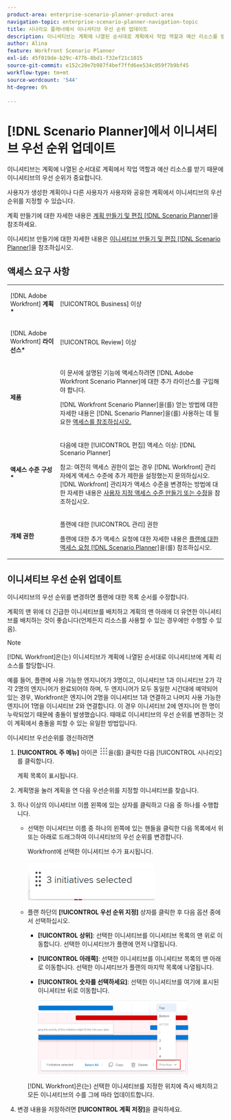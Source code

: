 ```yaml
---
product-area: enterprise-scenario-planner-product-area
navigation-topic: enterprise-scenario-planner-navigation-topic
title: 시나리오 플래너에서 이니셔티브 우선 순위 업데이트
description: 이니셔티브는 계획에 나열된 순서대로 계획에서 작업 역할과 예산 리소스를 받기 때문에 이니셔티브의 우선 순위가 중요합니다.
author: Alina
feature: Workfront Scenario Planner
exl-id: 45f019de-b29c-477b-8bd1-f32ef21c1015
source-git-commit: e152c20e7b987f4bef7ffd6ee534c059f7b9bf45
workflow-type: tm+mt
source-wordcount: '544'
ht-degree: 0%

---
```


# [!DNL Scenario Planner]에서 이니셔티브 우선 순위 업데이트

이니셔티브는 계획에 나열된 순서대로 계획에서 작업 역할과 예산 리소스를 받기 때문에 이니셔티브의 우선 순위가 중요합니다.

사용자가 생성한 계획이나 다른 사용자가 사용자와 공유한 계획에서 이니셔티브의 우선 순위를 지정할 수 있습니다.

계획 만들기에 대한 자세한 내용은 [계획 만들기 및 편집 [!DNL Scenario Planner]](../scenario-planner/create-and-edit-plans.md)을 참조하세요.

이니셔티브 만들기에 대한 자세한 내용은 [이니셔티브 만들기 및 편집 [!DNL Scenario Planner]](../scenario-planner/create-and-edit-initiatives.md)을 참조하십시오.

## 액세스 요구 사항

<table style="table-layout:auto"> 
 <col> 
 <col> 
 <tbody> 
  <tr> 
   <td> <p>[!DNL Adobe Workfront]<b> 계획*</b> </p> </td> 
   <td>[!UICONTROL Business] 이상</td> 
  </tr> 
  <tr> 
   <td> <p>[!DNL Adobe Workfront]<b> 라이선스*</b> </p> </td> 
   <td> <p>[!UICONTROL Review] 이상</p> </td> 
  </tr> 
  <tr> 
   <td><b>제품</b> </td> 
   <td> <p>이 문서에 설명된 기능에 액세스하려면 [!DNL Adobe Workfront Scenario Planner]에 대한 추가 라이선스를 구입해야 합니다.</p> <p>[!DNL Workfront Scenario Planner]을(를) 얻는 방법에 대한 자세한 내용은 [!DNL Scenario Planner]</a>을(를) 사용하는 데 필요한 <a href="../scenario-planner/access-needed-to-use-sp.md" class="MCXref xref">액세스를 참조하십시오. </p> </td> 
  </tr> 
  <tr data-mc-conditions=""> 
   <td><strong>액세스 수준 구성*</strong> </td> 
   <td> <p>다음에 대한 [!UICONTROL 편집] 액세스 이상: [!DNL Scenario Planner]</p> <p>참고: 여전히 액세스 권한이 없는 경우 [!DNL Workfront] 관리자에게 액세스 수준에 추가 제한을 설정했는지 문의하십시오. [!DNL Workfront] 관리자가 액세스 수준을 변경하는 방법에 대한 자세한 내용은 <a href="../administration-and-setup/add-users/configure-and-grant-access/create-modify-access-levels.md" class="MCXref xref">사용자 지정 액세스 수준 만들기 또는 수정</a>을 참조하십시오.</p> </td> 
  </tr> 
  <tr data-mc-conditions=""> 
   <td> <p><strong>개체 권한</strong> </p> </td> 
   <td> <p>플랜에 대한 [!UICONTROL 관리] 권한</p> <p>플랜에 대한 추가 액세스 요청에 대한 자세한 내용은 <a href="../scenario-planner/request-access-to-plan.md" class="MCXref xref">플랜에 대한 액세스 요청 [!DNL Scenario Planner]</a>을(를) 참조하십시오.</p> </td> 
  </tr> 
 </tbody> 
</table>

## 이니셔티브 우선 순위 업데이트

이니셔티브의 우선 순위를 변경하면 플랜에 대한 목록 순서를 수정합니다.

계획의 맨 위에 더 긴급한 이니셔티브를 배치하고 계획의 맨 아래에 더 유연한 이니셔티브를 배치하는 것이 좋습니다(언제든지 리소스를 사용할 수 있는 경우에만 수행할 수 있음).

>[!NOTE]
>
>[!DNL Workfront]은(는) 이니셔티브가 계획에 나열된 순서대로 이니셔티브에 계획 리소스를 할당합니다.
>
>예를 들어, 플랜에 사용 가능한 엔지니어가 3명이고, 이니셔티브 1과 이니셔티브 2가 각각 2명의 엔지니어가 완료되어야 하며, 두 엔지니어가 모두 동일한 시간대에 예약되어 있는 경우, Workfront은 엔지니어 2명을 이니셔티브 1과 연결하고 나머지 사용 가능한 엔지니어 1명을 이니셔티브 2와 연결합니다. 이 경우 이니셔티브 2에 엔지니어 한 명이 누락되었기 때문에 충돌이 발생했습니다. 때때로 이니셔티브의 우선 순위를 변경하는 것이 계획에서 충돌을 피할 수 있는 유일한 방법입니다.

이니셔티브 우선순위를 갱신하려면

1. **[!UICONTROL 주 메뉴]** 아이콘 ![](assets/main-menu-icon.png)을(를) 클릭한 다음 [!UICONTROL 시나리오]를 클릭합니다.

   계획 목록이 표시됩니다.

1. 계획명을 눌러 계획을 연 다음 우선순위를 지정할 이니셔티브를 찾습니다.
1. 하나 이상의 이니셔티브 이름 왼쪽에 있는 상자를 클릭하고 다음 중 하나를 수행합니다.

   * 선택한 이니셔티브 이름 중 하나의 왼쪽에 있는 핸들을 클릭한 다음 목록에서 위 또는 아래로 드래그하여 이니셔티브의 우선 순위를 변경합니다.

     Workfront에 선택한 이니셔티브 수가 표시됩니다.

     ![](assets/multi-select-initiative-number.png)

   * 플랜 하단의 **[!UICONTROL 우선 순위 지정]** 상자를 클릭한 후 다음 옵션 중에서 선택하십시오.

      * **[!UICONTROL 상위]**: 선택한 이니셔티브를 이니셔티브 목록의 맨 위로 이동합니다. 선택한 이니셔티브가 플랜에 먼저 나열됩니다.
      * **[!UICONTROL 아래쪽]**: 선택한 이니셔티브를 이니셔티브 목록의 맨 아래로 이동합니다. 선택한 이니셔티브가 플랜의 마지막 목록에 나열됩니다.
      * **[!UICONTROL 숫자를 선택하세요]**: 선택한 이니셔티브를 여기에 표시된 이니셔티브 뒤로 이동합니다.

        ![](assets/prioritize-initiatives-expanded-highlighted-350x171.png)

     [!DNL Workfront]은(는) 선택한 이니셔티브를 지정한 위치에 즉시 배치하고 모든 이니셔티브의 수를 그에 따라 업데이트합니다.

1. 변경 내용을 저장하려면 **[!UICONTROL 계획 저장]**&#x200B;을 클릭하세요.
